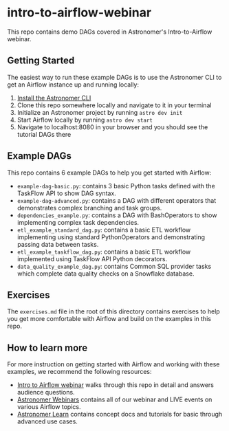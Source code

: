 # intro-to-airflow-webinar
This repo contains demo DAGs covered in Astronomer's Intro-to-Airflow webinar.

## Getting Started
The easiest way to run these example DAGs is to use the Astronomer CLI to get an Airflow instance up and running locally:

 1. [Install the Astronomer CLI](https://docs.astronomer.io/astro/cli/overview)
 2. Clone this repo somewhere locally and navigate to it in your terminal
 3. Initialize an Astronomer project by running `astro dev init`
 4. Start Airflow locally by running `astro dev start`
 5. Navigate to localhost:8080 in your browser and you should see the tutorial DAGs there
 
## Example DAGs

This repo contains 6 example DAGs to help you get started with Airflow:

- `example-dag-basic.py`: contains 3 basic Python tasks defined with the TaskFlow API to show DAG syntax.
- `example-dag-advanced.py`: contains a DAG with different operators that demonstrates complex branching and task groups.
- `dependencies_example.py`: contains a DAG with BashOperators to show implementing complex task dependencies.
- `etl_example_standard_dag.py`: contains a basic ETL workflow implementing using standard PythonOperators and demonstrating passing data between tasks.
- `etl_example_taskflow_dag.py`: contains a basic ETL workflow implemented using TaskFlow API Python decorators.
- `data_quality_example_dag.py`: contains Common SQL provider tasks which complete data quality checks on a Snowflake database.

## Exercises

The `exercises.md` file in the root of this directory contains exercises to help you get more comfortable with Airflow and build on the examples in this repo.

## How to learn more

For more instruction on getting started with Airflow and working with these examples, we recommend the following resources:

- [Intro to Airflow webinar](https://www.astronomer.io/events/webinars/airflow-101-dec-2022/) walks through this repo in detail and answers audience questions.
- [Astronomer Webinars](https://www.astronomer.io/events/webinars/) contains all of our webinar and LIVE events on various Airflow topics.
- [Astronomer Learn](https://docs.astronomer.io/learn) contains concept docs and tutorials for basic through advanced use cases.
